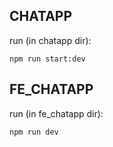 ## CHATAPP
run (in chatapp dir):

    npm run start:dev

## FE_CHATAPP
run (in fe_chatapp dir):

    npm run dev
